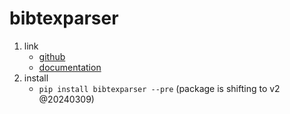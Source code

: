 # bibtexparser

1. link
   * [github](https://github.com/sciunto-org/python-bibtexparser)
   * [documentation](https://bibtexparser.readthedocs.io/en/main/)
2. install
   * `pip install bibtexparser --pre` (package is shifting to v2 @20240309)
